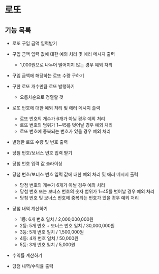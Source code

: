# 로또

## 기능 목록  
- 로또 구입 금액 입력받기
- 구입 금액 입력 값에 대한 예외 처리 및 에러 메시지 출력
  - 1,000원으로 나누어 떨어지지 않는 경우 예외 처리

- 구입 금액에 해당하는 로또 수량 구하기
- 구한 로또 개수만큼 로또 발행하기
  - 오름차순으로 정렬할 것
- 로또 번호에 대한 예외 처리 및 에러 메시지 출력
  - 로또 번호의 개수가 6개가 아닐 경우 예외 처리
  - 로또 번호의 범위가 1~45를 벗어날 경우 예외 처리
  - 로또 번호에 중복되는 번호가 있을 경우 예외 처리
- 발행한 로또 수량 및 번호 출력

- 당첨 번호/보너스 번호 입력 받기
- 당첨 번호 입력 값 슬라이싱
- 당첨 번호/보너스 번호 입력 값에 대한 예외 처리 및 에러 메시지 출력
  - 당첨 번호의 개수가 6개가 아닐 경우 예외 처리
  - 당첨 번호 또는 보너스 번호의 숫자 범위가 1~45를 벗어날 경우 예외 처리
  - 당첨 번호 및 보너스 번호에 중복되는 번호가 있을 경우 예외 처리

- 당첨 내역 계산하기
  - 1등: 6개 번호 일치 / 2,000,000,000원
  - 2등: 5개 번호 + 보너스 번호 일치 / 30,000,000원
  - 3등: 5개 번호 일치 / 1,500,000원
  - 4등: 4개 번호 일치 / 50,000원
  - 5등: 3개 번호 일치 / 5,000원
- 수익률 계산하기
- 당첨 내역/수익률 출력
